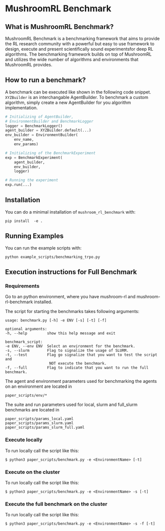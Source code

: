 # MushroomRL Benchmark

## What is MushroomRL Benchmark?

MushroomRL Benchmark is a benchmarking framework that aims to provide the RL research community with a powerful but easy to use framework to design, execute and present scientifically sound experimentsfor deep RL algorithms. The benchmarking framework builds on top of MushroomRL and utilizes the wide number of algorithms and environments that MushroomRL provides. 

## How to run a benchmark?

A benchmark can be executed like shown in the following code snippet. `XYZBuilder` is an interchangable AgentBuilder. To benchmark a custom algorithm, simply create a new AgentBuilder for you algorithm implementation.

```python
# Initializing of AgentBuilder, 
# EnvironmentBuilder and BenchmarkLogger
logger = BenchmarkLogger()
agent_builder = XYZBuilder.default(...)
env_builder = EnvironmentBuilder(
    env_name, 
    env_params)

# Initializing of the BenchmarkExperiment
exp = BenchmarkExperiment(
    agent_builder, 
    env_builder, 
    logger)

# Running the experiment
exp.run(...)
```

## Installation

You can do a minimal installation of ``mushroom_rl_benchmark`` with:

    pip install  -e .

## Running Examples

You can run the example scripts with:

    python example_scripts/benchmarking_trpo.py

## Execution instructions for Full Benchmark

### Requirements

Go to an python environment, where you have mushroom-rl and mushroom-rl-benchmark installed. 

The script for starting the benchmarks takes following arguments:

    usage: benchmark.py [-h] -e ENV [-s] [-t] [-f]

    optional arguments:
    -h, --help         show this help message and exit

    benchmark_script:
    -e ENV, --env ENV  Select an environment for the benchmark.
    -s, --slurm        Flag to signalize the usage of SLURM.
    -t, --test         Flag go signalize that you want to test the script and
                        NOT execute the benchmark.
    -f, --full         Flag to indicate that you want to run the full benchmark.

The agent and environment parameters used for benchmarking the agents on an environment are located in

    paper_scripts/env/*

The suite and run parameters used for local, slurm and full_slurm benchmarks are located in

    paper_scripts/params_local.yaml
    paper_scripts/params_slurm.yaml
    paper_scripts/params_slurm_full.yaml

### Execute locally

To run locally call the script like this:

    $ python3 paper_scripts/benchmark.py -e <EnvironmentName> [-t]

### Execute on the cluster

To run locally call the script like this:

    $ python3 paper_scripts/benchmark.py -e <EnvironmentName> -s [-t]

### Execute the full benchmark on the cluster

To run locally call the script like this:

    $ python3 paper_scripts/benchmark.py -e <EnvironmentName> -s -f [-t]